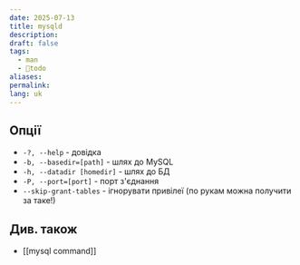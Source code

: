 ```yaml
---
date: 2025-07-13
title: mysqld
description: 
draft: false
tags:
  - man
  - 🌱todo
aliases: 
permalink: 
lang: uk
---
```

## Опції

- `-?, --help` - довідка
- `-b, --basedir=[path]` - шлях до MySQL
- `-h, --datadir [homedir]` - шлях до БД
- `-P, --port=[port]` - порт з'єднання
- `--skip-grant-tables` - ігнорувати привілеї (по рукам можна получити за таке!)

## Див. також

- [[mysql command]]